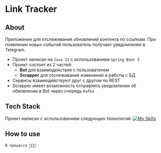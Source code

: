 # Link Tracker

## About
Приложение для отслеживания обновлений контента по ссылкам.
При появлении новых событий пользователь получает уведомление в Telegram.

- Проект написан на `Java 21` с использованием `Spring Boot 3`
- Проект состоит из 2 частей:
  - **Bot** для взаимодействия с пользователем
  - **Scrapper** для отслеживания изменений и работы с БД
- Сервисы взаимодействуют друг с другом по REST
- Scrapper имеет возможность отправлять уведомления об обновлении в Bot через очередь `Kafka`
## Tech Stack
Проект написан с использованием следующих технологий:
[![My Skills](https://skillicons.dev/icons?i=spring,maven,postgres,kafka,docker&theme=light)](https://skillicons.dev)
## How to use
```В процессе 🔨🔨🔨```
